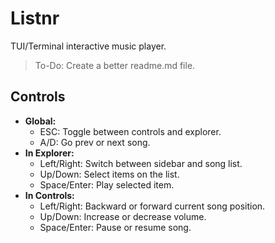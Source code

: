 # Listnr

TUI/Terminal interactive music player.

> To-Do: Create a better readme.md file.

## Controls

- **Global:** 
    - ESC: Toggle between controls and explorer.
    - A/D: Go prev or next song.
- **In Explorer:**
    - Left/Right: Switch between sidebar and song list.
    - Up/Down: Select items on the list.
    - Space/Enter: Play selected item.
- **In Controls:**
    - Left/Right: Backward or forward current song position.
    - Up/Down: Increase or decrease volume.
    - Space/Enter: Pause or resume song.
